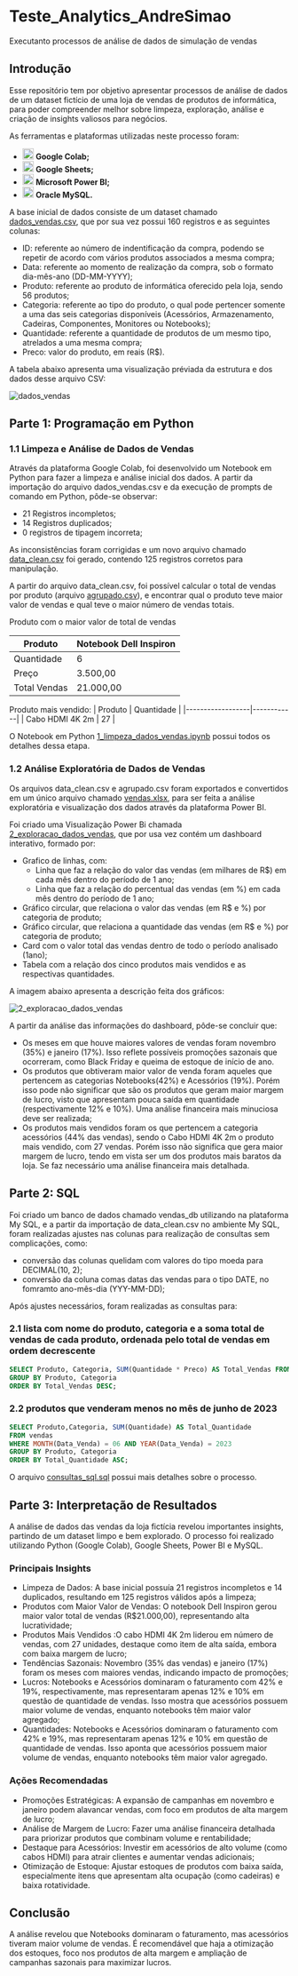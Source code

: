 # Teste_Analytics_AndreSimao

Executanto processos de análise de dados de simulação de vendas

## Introdução

Esse repositório tem por objetivo apresentar processos de análise de dados de um dataset fictício de uma loja de vendas de produtos de informática, para poder compreender melhor sobre limpeza, exploração, análise e criação de insights valiosos para negócios.

As ferramentas e plataformas utilizadas neste processo foram:

* <img src="https://upload.wikimedia.org/wikipedia/commons/d/d0/Google_Colaboratory_SVG_Logo.svg" alt="Google Colab" width="20px"> **Google Colab;**
* <img src="https://img.icons8.com/color/48/000000/google-sheets.png" alt="Google Sheets" width="20px"> **Google Sheets;**
* <img src="https://img.icons8.com/color/48/000000/power-bi.png" alt="Power BI" width="20px"> **Microsoft Power BI;**
* <img src="https://img.icons8.com/color/48/000000/mysql-logo.png" alt="MySQL" width="20px"> **Oracle MySQL.**

A base inicial de dados consiste de um dataset chamado [dados_vendas.csv](https://github.com/andresima0/Teste_Analytics_AndreSimao/blob/main/csv_files/dados_vendas.csv), que por sua vez possui 160 registros e as seguintes colunas:
* ID: referente ao número de indentificação da compra, podendo se repetir de acordo com vários produtos associados a mesma compra;
* Data: referente ao momento de realização da compra, sob o formato dia-mês-ano (DD-MM-YYYY);
* Produto: referente ao produto de informática oferecido pela loja, sendo 56 produtos;
* Categoria: referente ao tipo do produto, o qual pode pertencer somente a uma das seis categorias disponíveis (Acessórios, Armazenamento, Cadeiras, Componentes, Monitores ou Notebooks);
* Quantidade: referente a quantidade de produtos de um mesmo tipo, atrelados a uma mesma compra;
* Preco: valor do produto, em reais (R$).

A tabela abaixo apresenta uma visualização préviada da estrutura e dos dados desse arquivo CSV:

![dados_vendas](https://github.com/user-attachments/assets/635e6958-b7a6-484c-93c4-64dc93d35bb9)

## Parte 1: Programação em Python

### 1.1 Limpeza e Análise de Dados de Vendas

Através da plataforma Google Colab, foi desenvolvido um Notebook em Python para fazer a limpeza e análise inicial dos dados. 
A partir da importação do arquivo dados_vendas.csv e da execução de prompts de comando em Python, pôde-se observar:
* 21 Registros incompletos;
* 14 Registros duplicados;
* 0 registros de tipagem incorreta;

As inconsistências foram corrigidas e um novo arquivo chamado [data_clean.csv](https://github.com/andresima0/Teste_Analytics_AndreSimao/blob/main/csv_files/data_clean.csv) foi gerado, contendo 125 registros corretos para manipulação.

A partir do arquivo data_clean.csv, foi possível calcular o total de vendas por produto (arquivo [agrupado.csv](https://github.com/andresima0/Teste_Analytics_AndreSimao/blob/main/csv_files/agrupado.csv)), e encontrar qual o produto teve maior valor de vendas e qual teve o maior número de vendas totais.

Produto com o maior valor de total de vendas

| Produto       | Notebook Dell Inspiron |
|---------------|------------------------|
| Quantidade    | 6                      |
| Preço         | 3.500,00               |
| Total Vendas  | 21.000,00              |

Produto mais vendido: 
| Produto          | Quantidade |
|------------------|------------|
| Cabo HDMI 4K 2m  | 27         |

O Notebook em Python [1_limpeza_dados_vendas.ipynb](https://github.com/andresima0/Teste_Analytics_AndreSimao/blob/main/1_limpeza_dados_vendas.ipynb) possui todos os detalhes dessa etapa.

### 1.2 Análise Exploratória de Dados de Vendas

Os arquivos data_clean.csv e agrupado.csv foram exportados e convertidos em um único arquivo chamado [vendas.xlsx](https://github.com/andresima0/Teste_Analytics_AndreSimao/blob/main/microsoft_files/vendas.xlsx), para ser feita a análise exploratória e visualização dos dados através da plataforma Power BI.

Foi criado uma Visualização Power Bi chamada [2_exploracao_dados_vendas](https://github.com/andresima0/Teste_Analytics_AndreSimao/blob/main/microsoft_files/2_exploracao_dados_vendas.pbix), que por usa vez contém um dashboard interativo, formado por:
* Grafico de linhas, com:
  * Linha que faz a relação do valor das vendas (em milhares de R$) em cada mês dentro do período de 1 ano;
  * Linha que faz a relação do percentual das vendas (em %) em cada mês dentro do período de 1 ano;
* Gráfico circular, que relaciona o valor das vendas (em R$ e %) por categoria de produto;
* Gráfico circular, que relaciona a quantidade das vendas (em R$ e %) por categoria de produto;
* Card com o valor total das vendas dentro de todo o período analisado (1ano);
* Tabela com a relação dos cinco produtos mais vendidos e as respectivas quantidades.

A imagem abaixo apresenta a descrição feita dos gráficos:

![2_exploracao_dados_vendas](https://github.com/user-attachments/assets/ff24fe56-27a2-4479-ab72-64025d7b87d1)

A partir da análise das informações do dashboard, pôde-se concluir que:
* Os meses em que houve maiores valores de vendas foram novembro (35%) e janeiro (17%). Isso reflete possíveis promoções sazonais que ocorreram, como Black Friday e queima de estoque de início de ano.
* Os produtos que obtiveram maior valor de venda foram aqueles que pertencem as categorias Notebooks(42%) e Acessórios (19%). Porém isso pode não significar que são os produtos que geram maior margem de lucro, visto que apresentam pouca saída em quantidade (respectivamente 12% e 10%). Uma análise financeira mais minuciosa deve ser realizada;
* Os produtos mais vendidos foram os que pertencem a categoria acessórios (44% das vendas), sendo o Cabo HDMI 4K 2m o produto mais vendido, com 27 vendas. Porém isso não significa que gera maior margem de lucro, tendo em vista ser um dos produtos mais baratos da loja. Se faz necessário uma análise financeira mais detalhada.

## Parte 2: SQL

Foi criado um banco de dados chamado vendas_db utilizando na plataforma My SQL, e a partir da importação de data_clean.csv no ambiente My SQL, foram realizadas ajustes nas colunas para realização de consultas sem complicações, como:
* conversão das colunas quelidam com valores do tipo moeda para DECIMAL(10, 2);
* conversão da coluna comas datas das vendas para o tipo DATE, no fomramto ano-mês-dia (YYY-MM-DD);

Após ajustes necessários, foram realizadas as consultas para:
  
### 2.1 lista com nome do produto, categoria e a soma total de vendas de cada produto, ordenada pelo total de vendas em ordem decrescente

```sql
SELECT Produto, Categoria, SUM(Quantidade * Preco) AS Total_Vendas FROM vendas
GROUP BY Produto, Categoria
ORDER BY Total_Vendas DESC;
````

### 2.2 produtos que venderam menos no mês de junho de 2023

```sql
SELECT Produto,Categoria, SUM(Quantidade) AS Total_Quantidade
FROM vendas
WHERE MONTH(Data_Venda) = 06 AND YEAR(Data_Venda) = 2023
GROUP BY Produto, Categoria
ORDER BY Total_Quantidade ASC;
```
O arquivo [consultas_sql.sql](https://github.com/andresima0/Teste_Analytics_AndreSimao/blob/main/sql_files/consultas_sql.sql) possui mais detalhes sobre o processo.

## Parte 3: Interpretação de Resultados

A análise de dados das vendas da loja fictícia revelou importantes insights, partindo de um dataset limpo e bem explorado. O processo foi realizado utilizando Python (Google Colab), Google Sheets, Power BI e MySQL.

### Principais Insights
* Limpeza de Dados: A base inicial possuía 21 registros incompletos e 14 duplicados, resultando em 125 registros válidos após a limpeza;
* Produtos com Maior Valor de Vendas: O notebook Dell Inspiron gerou maior valor total de vendas (R$21.000,00), representando alta lucratividade;
* Produtos Mais Vendidos :O cabo HDMI 4K 2m liderou em número de vendas, com 27 unidades, destaque como item de alta saída, embora com baixa margem de lucro;
* Tendências Sazonais: Novembro (35% das vendas) e janeiro (17%) foram os meses com maiores vendas, indicando impacto de promoções;
* Lucros: Notebooks e Acessórios dominaram o faturamento com 42% e 19%, respectivamente, mas representaram apenas 12% e 10% em questão de quantidade de vendas. Isso mostra que acessórios possuem maior volume de vendas, enquanto notebooks têm maior valor agregado;
* Quantidades: Notebooks e Acessórios dominaram o faturamento com 42% e 19%, mas representaram apenas 12% e 10% em questão de quantidade de vendas. Isso aponta que acessórios possuem maior volume de vendas, enquanto notebooks têm maior valor agregado.
  
### Ações Recomendadas

* Promoções Estratégicas: A expansão de campanhas em novembro e janeiro podem alavancar vendas, com foco em produtos de alta margem de lucro;
* Análise de Margem de Lucro: Fazer uma análise financeira detalhada para priorizar produtos que combinam volume e rentabilidade;
* Destaque para Acessórios: Investir em acessórios de alto volume (como cabos HDMI) para atrair clientes e aumentar vendas adicionais;
* Otimização de Estoque: Ajustar estoques de produtos com baixa saída, especialmente itens que apresentam alta ocupação (como cadeiras) e baixa rotatividade.

## Conclusão

A análise revelou que Notebooks dominaram o faturamento, mas acessórios tiveram maior volume de vendas. É recomendável que haja a otimização dos estoques, foco nos produtos de alta margem e ampliação de campanhas sazonais para maximizar lucros.

